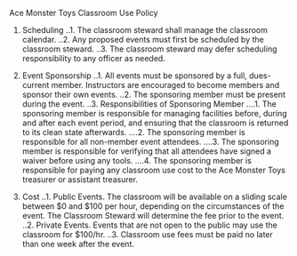 Ace Monster Toys Classroom Use Policy


1. Scheduling
..1. The classroom steward shall manage the classroom calendar.
..2. Any proposed events must first be scheduled by the classroom steward.
..3. The classroom steward may defer scheduling responsibility to any officer as needed.

2. Event Sponsorship
..1. All events must be sponsored by a full, dues-current member. Instructors are encouraged to become members and sponsor their own events. 
..2. The sponsoring member must be present during the event.
..3. Responsibilities of Sponsoring Member
....1. The sponsoring member is responsible for managing facilities before, during and after each event period, and ensuring that the classroom is returned to its clean state afterwards.
....2. The sponsoring member is responsible for all non-member event attendees.
....3. The sponsoring member is responsible for verifying that all attendees have signed a waiver before using any tools.
....4. The sponsoring member is responsible for paying any classroom use cost to the Ace Monster Toys treasurer or assistant treasurer.

3. Cost
..1. Public Events.  The classroom will be available on a sliding scale between $0 and $100 per hour, depending on the circumstances of the event.  The Classroom Steward will determine the fee prior to the event.
..2. Private Events.  Events that are not open to the public may use the classroom for $100/hr.
..3. Classroom use fees must be paid no later than one week after the event.
